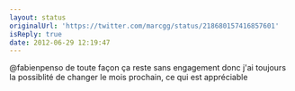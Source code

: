 ```yaml
---
layout: status
originalUrl: 'https://twitter.com/marcgg/status/218680157416857601'
isReply: true
date: 2012-06-29 12:19:47
---
```


@fabienpenso de toute façon ça reste sans engagement donc j'ai toujours la possiblité de changer le mois prochain, ce qui est appréciable
